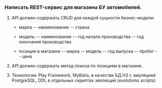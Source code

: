 ### Написать REST-сервис для магазина БУ автомобилей.
1.  API должен содержать CRUD для каждой сущности бизнес-модели:
    - марка
      -- наименование
      -- страна

    - модель
      -- наименование
      -- год начала производства
      -- год окончания производства

    - позиция в магазине
      -- марка
      -- модель
      -- год выпуска
      -- пробег
      -- цена

2. API должен содержать метод поиска по позициям в магазине.

3. Технологии: Play Framework, MyBatis, в качестве БД H2 с эмуляцией PostgreSQL,
   DDL в отдельных скриптах эволюций (evolutions scripts)